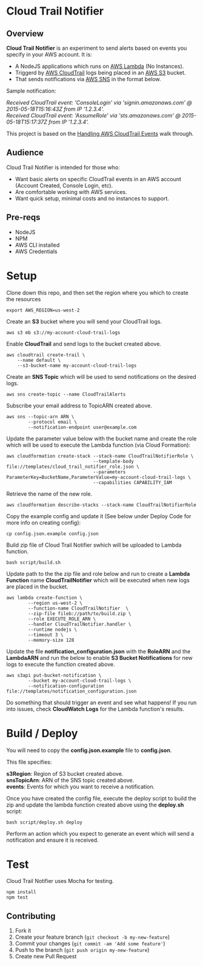 # Cloud Trail Notifier

## Overview

**Cloud Trail Notifier** is an experiment to send alerts based on events you
specify in your AWS account. It is:

* A NodeJS applications which runs on [AWS Lambda](https://aws.amazon.com/lambda/) (No Instances).
* Triggerd by [AWS CloudTrail](https://aws.amazon.com/cloudtrail/) logs being placed
in an [AWS S3](https://aws.amazon.com/s3/) bucket.
* That sends notifications via [AWS SNS](https://aws.amazon.com/sns) in the format below.

Sample notification:

*Received CloudTrail event: 'ConsoleLogin' via 'signin.amazonaws.com' @ 2015-05-18T15:16:43Z from IP '1.2.3.4'.*  
*Received CloudTrail event: 'AssumeRole' via 'sts.amazonaws.com' @ 2015-05-18T15:17:37Z from IP '1.2.3.4'.*

This project is based on the [Handling AWS CloudTrail Events](https://docs.aws.amazon.com/lambda/latest/dg/wt-cloudtrail-events-adminuser.html) walk through.

## Audience

Cloud Trail Notifier is intended for those who:

* Want basic alerts on specific CloudTrail events in an AWS account (Account Created, Console Login, etc).
* Are comfortable working with AWS services.
* Want quick setup, minimal costs and no instances to support.

## Pre-reqs

* NodeJS
* NPM
* AWS CLI installed
* AWS Credentials

# Setup

Clone down this repo, and then set the region where you which to create the resources

```
export AWS_REGION=us-west-2
```

Create an **S3** bucket where you will send your CloudTrail logs.

```
aws s3 mb s3://my-account-cloud-trail-logs
```

Enable **CloudTrail** and send logs to the bucket created above.

```
aws cloudtrail create-trail \
    --name default \
    --s3-bucket-name my-account-cloud-trail-logs
```

Create an **SNS Topic** which will be used to send notifications on the desired logs.

```
aws sns create-topic --name CloudTrailAlerts
```

Subscribe your email address to TopicARN created above.

```
aws sns --topic-arn ARN \
        --protocol email \
        --notification-endpoint user@example.com
```

Update the parameter value below with the bucket name and create the role which will
be used to execute the Lambda function (via Cloud Formation):

```
aws cloudformation create-stack --stack-name CloudTrailNotifierRole \
                                --template-body file://templates/cloud_trail_notifier_role.json \
                                --parameters ParameterKey=BucketName,ParameterValue=my-account-cloud-trail-logs \
                                --capabilities CAPABILITY_IAM
```

Retrieve the name of the new role.

```
aws cloudformation describe-stacks --stack-name CloudTrailNotifierRole
```

Copy the example config and update it (See below under Deploy Code for more info on creating config):

```
cp config.json.example config.json
```

Build zip file of Cloud Trail Notifier swhich will be uploaded to Lambda function.

```
bash script/build.sh
```

Update path to the the zip file and role below and run to create a **Lambda Function**
name **CloudTrailNotifier** which will be executed when new logs are placed in the bucket.

```
aws lambda create-function \
        --region us-west-2 \
        --function-name CloudTrailNotifier  \
        --zip-file fileb://path/to/build.zip \
        --role EXECUTE_ROLE_ARN \
        --handler CloudTrailNotifier.handler \
        --runtime nodejs \
        --timeout 3 \
        --memory-size 128
```

Update the file **notification_configuration.json** with the **RoleARN** and the **LambdaARN**
 and run the below to enable **S3 Bucket Notifications** for new logs to execute the
function created above.

```
aws s3api put-bucket-notification \
        --bucket my-account-cloud-trail-logs \
        --notification-configuration file://templates/notification_configuration.json
```

Do something that should trigger an event and see what happens! If you run into issues,
check **CloudWatch Logs** for the Lambda function's results.

# Build / Deploy

You will need to copy the **config.json.example** file to **config.json**.

This file specifies:

**s3Region**: Region of S3 bucket created above.  
**snsTopicArn**: ARN of the SNS topic created above.  
**events**: Events for which you want to receive a notification.  

Once you have created the config file, execute the deploy script to build the zip
and update the lambda function created above using the **deploy.sh** script:

```
bash script/deploy.sh deploy
```

Perform an action which you expect to generate an event which will send a notification 
and ensure it is received.

# Test

Cloud Trail Notifier uses Mocha for testing.

```
npm install
npm test
```

## Contributing

1. Fork it
2. Create your feature branch (`git checkout -b my-new-feature`)
3. Commit your changes (`git commit -am 'Add some feature'`)
4. Push to the branch (`git push origin my-new-feature`)
5. Create new Pull Request
